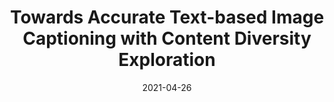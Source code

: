 ---
title: "Towards Accurate Text-based Image Captioning with Content Diversity Exploration "
collection: conferences
permalink: 
date: 2021-04-26
year: "2021"
venue: "CVPR"
city: 
state: ""
thumbnail: 
teaser :
authors: "Guanghui Xu, Mingkui Tan, Shuaicheng Niu, Yucheng Luo, Qing Du, Qi Wu"
bibtex: 
uri: 
arxiv: 
project: 
source:
poster: 
data:
---
